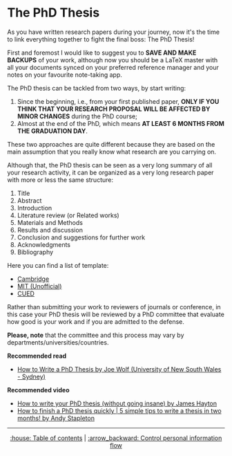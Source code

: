 # The PhD Thesis
As you have written research papers during your journey, now it's the time to link everything together to fight the final boss: The PhD Thesis!

First and foremost I would like to suggest you to **SAVE AND MAKE BACKUPS** of your work, although now you should be a LaTeX master with all your documents synced on your preferred reference manager and your notes on your favourite note-taking app.

The PhD thesis can be tackled from two ways, by start writing:
1. Since the beginning, i.e., from your first published paper, **ONLY IF YOU THINK THAT YOUR RESEARCH PROPOSAL WILL BE AFFECTED BY MINOR CHANGES** during the PhD course;
2. Almost at the end of the PhD, which means **AT LEAST 6 MONTHS FROM THE GRADUATION DAY**.

These two approaches are quite different because they are based on the main assumption that you really know what research are you carrying on.

Although that, the PhD thesis can be seen as a very long summary of all your research activity, it can be organized as a very long research paper with more or less the same structure:
1. Title 
2. Abstract
3. Introduction
4. Literature review (or Related works)
5. Materials and Methods
6. Results and discussion
7. Conclusion and suggestions for further work
8. Acknowledgments
9. Bibliography

Here you can find a list of template:
* [Cambridge](https://github.com/cambridge/thesis)
* [MIT (Unofficial)](https://www.overleaf.com/latex/templates/mit-thesis-template/ytphktgwpktc)
* [CUED](https://github.com/kks32/phd-thesis-template)

Rather than submitting your work to reviewers of journals or conference, in this case your PhD thesis will be reviewed by a PhD committee that evaluate how good is your work and if you are admitted to the defense. 

**Please, note** that the committee and this process may vary by departments/universities/countries.

**Recommended read**
* [How to Write a PhD Thesis by Joe Wolf (University of New South Wales - Sydney)](https://www.phys.unsw.edu.au/~jw/thesis.html)

**Recommended video**
* [How to write your PhD thesis (without going insane) by James Hayton](https://www.youtube.com/watch?v=pM6orL-bGDc)
* [How to finish a PhD thesis quickly | 5 simple tips to write a thesis in two months! by Andy Stapleton](https://www.youtube.com/watch?v=hPyeMay32Yc)


---
<div align="center">
<a href='https://github.com/ric-sar/ultimate_phd_student_guide'>:house: Table of contents</a> | 
<a href='https://github.com/ric-sar/ultimate_phd_student_guide/blob/main/control_personal_information_flow.md'>:arrow_backward: Control personal information flow</a>
</div>
